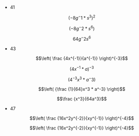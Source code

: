* 41

$$(-8g^-1*s^3)^2$$

$$(-8g^-2*s^6)$$

$$64g^-2s^6$$

* 43

$$\left( \frac {4x^{-1}}{a^{-1}} \right)^{-3}$$

$$\left(  {4x^{-1} * a} \right)^{-3}$$

$$\left(  {4^{-3}x^3 * a^-3} \right)$$

$$\left(  {\frac {1}{64}x^3 * a^-3} \right)$$

$$\frac {x^3}{64a^3}$$


* 47

$$\left( \frac {16x^2y^{-2}}{xy^{-1}} \right)^{-4}$$

$$\left( \frac {16x^2y^{-2}}{xy^{-1}} \right)^{-4}$$
